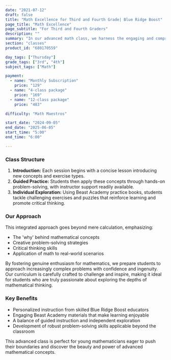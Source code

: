 ```yaml
---
date: "2021-07-12"
draft: false
title: "Math Excellence for Third and Fourth Grade| Blue Ridge Boost"
page_title: "Math Excellence"
page_subtitle: "For Third and Fourth Graders"
description: ""
summary: "In our advanced math class, we harness the engaging and comprehensive materials from Beast Academy to cultivate a deep understanding and passion for mathematics. Each student embarks on a personalized mathematical journey under the guidance of an expert Blue Ridge Boost instructor."
section: "classes"
product_id: "680170559"

day_tags: ["Thursday"]
grade_tags: ["3rd", "4th"]
subject_tags: ["Math"]

payment:
  - name: "Monthly Subscription"
    price: "129"
  - name: "4-class package"
    price: "169"
  - name: "12-class package"
    price: "483"

difficulty: "Math Maestros"

start_date: "2024-09-05"
end_date: "2025-06-05"
start_time: "5:00"
end_time: "6:00"

---
```



<h3>Class Structure</h3>
<ol>
    <li><strong>Introduction:</strong> Each session begins with a concise lesson introducing new concepts and exercise types.</li>
    <li><strong>Guided Practice:</strong> Students then apply these concepts through hands-on problem-solving, with instructor support readily available.</li>
    <li><strong>Individual Exploration:</strong> Using Beast Academy practice books, students tackle challenging exercises and puzzles that reinforce learning and promote critical thinking.</li>
</ol>

<h3>Our Approach</h3>
<p>This integrated approach goes beyond mere calculation, emphasizing:</p>
<ul>
    <li>The 'why' behind mathematical concepts</li>
    <li>Creative problem-solving strategies</li>
    <li>Critical thinking skills</li>
    <li>Application of math to real-world scenarios</li>
</ul>

<p>By fostering genuine enthusiasm for mathematics, we prepare students to approach increasingly complex problems with confidence and ingenuity. Our curriculum is carefully crafted to challenge and inspire, making it ideal for students who are truly passionate about exploring the depths of mathematical thinking.</p>

<div class="benefits">
    <h3>Key Benefits</h3>
    <ul>
        <li>Personalized instruction from skilled Blue Ridge Boost educators</li>
        <li>Engaging Beast Academy materials that make learning enjoyable</li>
        <li>A balance of guided instruction and independent exploration</li>
        <li>Development of robust problem-solving skills applicable beyond the classroom</li>
    </ul>
</div>

<p>This advanced class is perfect for young mathematicians eager to push their boundaries and discover the beauty and power of advanced mathematical concepts.</p>